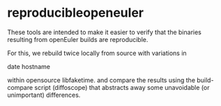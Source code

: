 # reproducibleopeneuler
These tools are intended to make it easier to verify that the binaries resulting from openEuler builds are reproducible.

For this, we rebuild twice locally from source with variations in

date
hostname

within opensource libfaketime.
and compare the results using the build-compare script (diffoscope) that abstracts away some unavoidable (or unimportant) differences.
